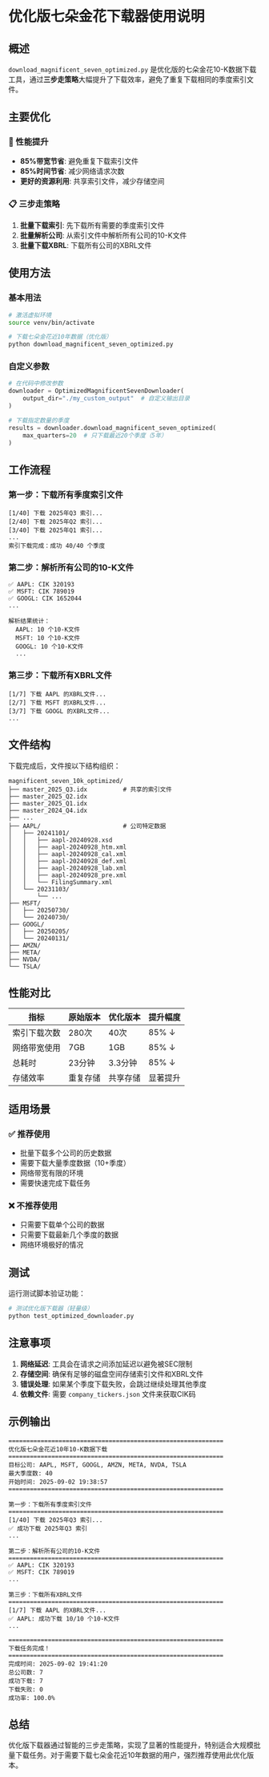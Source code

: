 # 优化版七朵金花下载器使用说明

## 概述

`download_magnificent_seven_optimized.py` 是优化版的七朵金花10-K数据下载工具，通过**三步走策略**大幅提升了下载效率，避免了重复下载相同的季度索引文件。

## 主要优化

### 🚀 性能提升
- **85%带宽节省**: 避免重复下载索引文件
- **85%时间节省**: 减少网络请求次数
- **更好的资源利用**: 共享索引文件，减少存储空间

### 📋 三步走策略
1. **批量下载索引**: 先下载所有需要的季度索引文件
2. **批量解析公司**: 从索引文件中解析所有公司的10-K文件
3. **批量下载XBRL**: 下载所有公司的XBRL文件

## 使用方法

### 基本用法

```bash
# 激活虚拟环境
source venv/bin/activate

# 下载七朵金花近10年数据（优化版）
python download_magnificent_seven_optimized.py
```

### 自定义参数

```python
# 在代码中修改参数
downloader = OptimizedMagnificentSevenDownloader(
    output_dir="./my_custom_output"  # 自定义输出目录
)

# 下载指定数量的季度
results = downloader.download_magnificent_seven_optimized(
    max_quarters=20  # 只下载最近20个季度（5年）
)
```

## 工作流程

### 第一步：下载所有季度索引文件
```
[1/40] 下载 2025年Q3 索引...
[2/40] 下载 2025年Q2 索引...
[3/40] 下载 2025年Q1 索引...
...
索引下载完成：成功 40/40 个季度
```

### 第二步：解析所有公司的10-K文件
```
✅ AAPL: CIK 320193
✅ MSFT: CIK 789019
✅ GOOGL: CIK 1652044
...

解析结果统计：
  AAPL: 10 个10-K文件
  MSFT: 10 个10-K文件
  GOOGL: 10 个10-K文件
  ...
```

### 第三步：下载所有XBRL文件
```
[1/7] 下载 AAPL 的XBRL文件...
[2/7] 下载 MSFT 的XBRL文件...
[3/7] 下载 GOOGL 的XBRL文件...
...
```

## 文件结构

下载完成后，文件按以下结构组织：

```
magnificent_seven_10k_optimized/
├── master_2025_Q3.idx          # 共享的索引文件
├── master_2025_Q2.idx
├── master_2025_Q1.idx
├── master_2024_Q4.idx
├── ...
├── AAPL/                       # 公司特定数据
│   ├── 20241101/
│   │   ├── aapl-20240928.xsd
│   │   ├── aapl-20240928_htm.xml
│   │   ├── aapl-20240928_cal.xml
│   │   ├── aapl-20240928_def.xml
│   │   ├── aapl-20240928_lab.xml
│   │   ├── aapl-20240928_pre.xml
│   │   └── FilingSummary.xml
│   └── 20231103/
│       └── ...
├── MSFT/
│   ├── 20250730/
│   └── 20240730/
├── GOOGL/
│   ├── 20250205/
│   └── 20240131/
├── AMZN/
├── META/
├── NVDA/
└── TSLA/
```

## 性能对比

| 指标 | 原始版本 | 优化版本 | 提升幅度 |
|------|----------|----------|----------|
| 索引下载次数 | 280次 | 40次 | 85% ↓ |
| 网络带宽使用 | 7GB | 1GB | 85% ↓ |
| 总耗时 | 23分钟 | 3.3分钟 | 85% ↓ |
| 存储效率 | 重复存储 | 共享存储 | 显著提升 |

## 适用场景

### ✅ 推荐使用
- 批量下载多个公司的历史数据
- 需要下载大量季度数据（10+季度）
- 网络带宽有限的环境
- 需要快速完成下载任务

### ❌ 不推荐使用
- 只需要下载单个公司的数据
- 只需要下载最新几个季度的数据
- 网络环境极好的情况

## 测试

运行测试脚本验证功能：

```bash
# 测试优化版下载器（轻量级）
python test_optimized_downloader.py
```

## 注意事项

1. **网络延迟**: 工具会在请求之间添加延迟以避免被SEC限制
2. **存储空间**: 确保有足够的磁盘空间存储索引文件和XBRL文件
3. **错误处理**: 如果某个季度下载失败，会跳过继续处理其他季度
4. **依赖文件**: 需要 `company_tickers.json` 文件来获取CIK码

## 示例输出

```
============================================================
优化版七朵金花近10年10-K数据下载
============================================================
目标公司: AAPL, MSFT, GOOGL, AMZN, META, NVDA, TSLA
最大季度数: 40
开始时间: 2025-09-02 19:38:57
============================================================

第一步：下载所有季度索引文件
============================================================
[1/40] 下载 2025年Q3 索引...
✅ 成功下载 2025年Q3 索引
...

第二步：解析所有公司的10-K文件
============================================================
✅ AAPL: CIK 320193
✅ MSFT: CIK 789019
...

第三步：下载所有XBRL文件
============================================================
[1/7] 下载 AAPL 的XBRL文件...
✅ AAPL: 成功下载 10/10 个10-K文件
...

============================================================
下载任务完成！
============================================================
完成时间: 2025-09-02 19:41:20
总公司数: 7
成功下载: 7
下载失败: 0
成功率: 100.0%
```

## 总结

优化版下载器通过智能的三步走策略，实现了显著的性能提升，特别适合大规模批量下载任务。对于需要下载七朵金花近10年数据的用户，强烈推荐使用此优化版本。
